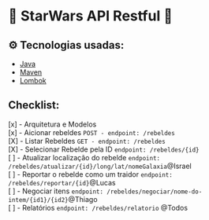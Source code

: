 # 🌌 StarWars API Restful 🚀

## ⚙️ Tecnologias usadas:

- [Java](https://www.java.com/)
- [Maven](https://maven.apache.org/)
- [Lombok](https://projectlombok.org/)

## Checklist:
[x] - Arquitetura e Modelos<br>
[x] - Aicionar rebeldes `POST - endpoint: /rebeldes`<br>
[X] - Listar Rebeldes  `GET - endpoint: /rebeldes`<br>
[X] - Selecionar Rebelde pela ID `endpoint: /rebeldes/{id}`<br>
[ ] - Atualizar localização do rebelde `endpoint: /rebeldes/atualizar/{id}/long/lat/nomeGalaxia`@Israel <br> 
[ ] - Reportar o rebelde como um traidor `endpoint: /rebeldes/reportar/{id}`@Lucas <br> 
[ ] - Negociar itens `endpoint: /rebeldes/negociar/nome-do-intem/{id1}/{id2}`@Thiago <br>
[ ] - Relatórios `endpoint: /rebeldes/relatorio` @Todos
